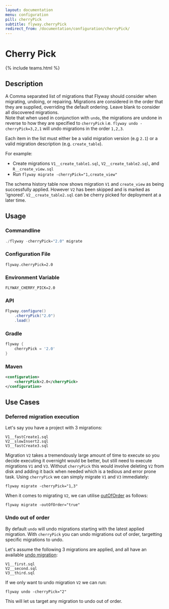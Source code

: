 ```yaml
---
layout: documentation
menu: configuration
pill: cherryPick
subtitle: flyway.cherryPick
redirect_from: /documentation/configuration/cherryPick/
---
```


# Cherry Pick
{% include teams.html %}

## Description
A Comma separated list of migrations that Flyway should consider when migrating, undoing, or repairing. Migrations are considered in the order that they are supplied, overriding the default ordering. Leave blank to consider all discovered migrations.<br/>
Note that when used in conjunction with `undo`, the migrations are undone in reverse to how they are specified to `cherryPick` i.e. `flyway undo -cherryPick=3,2,1` will undo migrations in the order `1,2,3`.

Each item in the list must either be a valid migration version (e.g `2.1`) or a valid migration description (e.g. `create_table`).

For example:
- Create migrations `V1__create_table1.sql`, `V2__create_table2.sql`, and `R__create_view.sql`
- Run `flyway migrate -cherryPick="1,create_view"`

The schema history table now shows migration `V1` and `create_view` as being successfully applied. However `V2` has been skipped and is marked as 'ignored'. `V2__create_table2.sql` can be cherry picked for deployment at a later time.

## Usage

### Commandline
```powershell
./flyway -cherryPick="2.0" migrate
```

### Configuration File
```properties
flyway.cherryPick=2.0
```

### Environment Variable
```properties
FLYWAY_CHERRY_PICK=2.0
```

### API
```java
Flyway.configure()
    .cherryPick("2.0")
    .load()
```

### Gradle
```groovy
flyway {
    cherryPick = '2.0'
}
```

### Maven
```xml
<configuration>
    <cherryPick>2.0</cherryPick>
</configuration>
```

## Use Cases

### Deferred migration execution

Let's say you have a project with 3 migrations:

```
V1__fastCreate1.sql
V2__slowInsert2.sql
V3__fastCreate3.sql
```

Migration `V2` takes a tremendously large amount of time to execute so you decide executing it overnight would be better, but still need to execute migrations `V1` and `V3`. Without `cherryPick` this would involve deleting `V2` from disk and adding it back when needed which is a tedious and error prone task. Using `cherryPick` we can simply migrate `V1` and `V3` immediately:

```
flyway migrate -cherryPick="1,3"
```

When it comes to migrating `V2`, we can utilise [outOfOrder](/documentation/configuration/parameters/outOfOrder) as follows:

```
flyway migrate -outOfOrder="true"
```

### Undo out of order

By default `undo` will undo migrations starting with the latest applied migration. With `cherryPick` you can undo migrations out of order, targetting specific migrations to undo.

Let's assume the following 3 migrations are applied, and all have an available [undo migration](/documentation/concepts/migrations#undo-migrations):

```
V1__first.sql
V2__second.sql
V3__third.sql
```

If we only want to undo migration `V2` we can run:

```
flyway undo -cherryPick="2"
```

This will let us target any migration to undo out of order.
